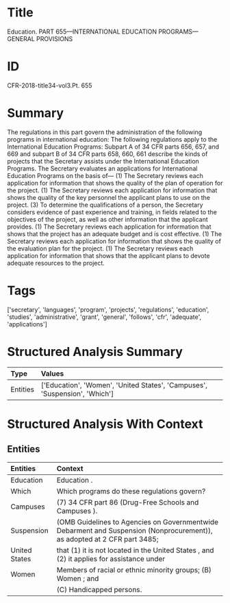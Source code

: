 # Title

 Education. PART 655—INTERNATIONAL EDUCATION PROGRAMS—GENERAL PROVISIONS


# ID

 CFR-2018-title34-vol3.Pt. 655


# Summary

The regulations in this part govern the administration of the following programs in international education:
The following regulations apply to the International Education Programs:
Subpart A of 34 CFR parts 656, 657, and 669 and subpart B of 34 CFR parts 658, 660, 661 describe the kinds of projects that the Secretary assists under the International Education Programs.
The Secretary evaluates an applications for International Education Programs on the basis of&#8212;
(1) The Secretary reviews each application for information that shows the quality of the plan of operation for the project.
(1) The Secretary reviews each application for information that shows the quality of the key personnel the applicant plans to use on the project.
(3) To determine the qualifications of a person, the Secretary considers evidence of past experience and training, in fields related to the objectives of the project, as well as other information that the applicant provides.
(1) The Secretary reviews each application for information that shows that the project has an adequate budget and is cost effective.
(1) The Secretary reviews each application for information that shows the quality of the evaluation plan for the project.
(1) The Secretary reviews each application for information that shows that the applicant plans to devote adequate resources to the project.


# Tags

['secretary', 'languages', 'program', 'projects', 'regulations', 'education', 'studies', 'administrative', 'grant', 'general', 'follows', 'cfr', 'adequate', 'applications']


# Structured Analysis Summary

| Type     | Values                                                                     |
|:---------|:---------------------------------------------------------------------------|
| Entities | ['Education', 'Women', 'United States', 'Campuses', 'Suspension', 'Which'] |


# Structured Analysis With Context

 


## Entities

| Entities      | Context                                                                                                                  |
|:--------------|:-------------------------------------------------------------------------------------------------------------------------|
| Education     | Education .                                                                                                              |
| Which         | Which  programs do these regulations govern?                                                                             |
| Campuses      | (7) 34 CFR part 86 (Drug-Free Schools and Campuses ).                                                                    |
| Suspension    | (OMB Guidelines to Agencies on Governmentwide Debarment and Suspension (Nonprocurement)), as adopted at 2 CFR part 3485; |
| United States | that (1) it is not located in the United States , and (2) it applies for assistance under                                |
| Women         | Members of racial or ethnic minority groups; (B) Women ; and                                                             |
|               |               (C) Handicapped persons.                                                                                   |


